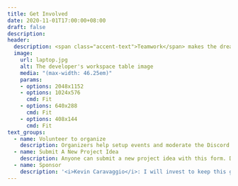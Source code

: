 ```yaml
---
title: Get Involved
date: 2020-11-01T17:00:00+08:00
draft: false
description:
header:
  description: <span class="accent-text">Teamwork</span> makes the dream work.
  image:
    url: laptop.jpg
    alt: The developer's workspace table image
    media: "(max-width: 46.25em)"
    params:
    - options: 2048x1152
    - options: 1024x576
      cmd: Fit
    - options: 640x288
      cmd: Fit
    - options: 408x144
      cmd: Fit
text_groups:
  - name: Volunteer to organize
    description: Organizers help setup events and moderate the Discord server. Submit an entry to this form if you are interested in helping with these activities. We hope to add organizers over time as needed. <a href="https://forms.gle/Myj3bVzxozAstYbH6" class="accent-text bold-text" target="_blank">Link to organizer interest form</a>.
  - name: Submit A New Project Idea
    description: Anyone can submit a new project idea with this form. Describe your project idea, especially how it can help others engage with a technology. <a href="https://forms.gle/3A98f5b98Dj3XHFb6" class="accent-text bold-text" target="_blank">Link to idea submission form</a>.
  - name: Sponsor
    description: '<i>Kevin Caravaggio</i>: I will invest to keep this group going as long as it can provide value to other developers. I will look for ways to re-invest donations into services to benefit the group. <a href="https://paypal.me/KevinCaravaggio?locale.x=en_US" class="accent-text bold-text" target="_blank">Link to donate to support DevHQ</a>'
---
```

